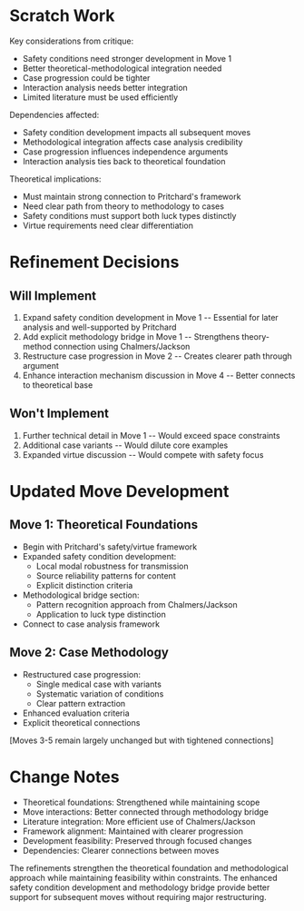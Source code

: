 # Scratch Work
Key considerations from critique:
- Safety conditions need stronger development in Move 1
- Better theoretical-methodological integration needed
- Case progression could be tighter
- Interaction analysis needs better integration
- Limited literature must be used efficiently

Dependencies affected:
- Safety condition development impacts all subsequent moves
- Methodological integration affects case analysis credibility
- Case progression influences independence arguments
- Interaction analysis ties back to theoretical foundation

Theoretical implications:
- Must maintain strong connection to Pritchard's framework
- Need clear path from theory to methodology to cases
- Safety conditions must support both luck types distinctly
- Virtue requirements need clear differentiation

# Refinement Decisions

## Will Implement
1. Expand safety condition development in Move 1 -- Essential for later analysis and well-supported by Pritchard
2. Add explicit methodology bridge in Move 1 -- Strengthens theory-method connection using Chalmers/Jackson
3. Restructure case progression in Move 2 -- Creates clearer path through argument
4. Enhance interaction mechanism discussion in Move 4 -- Better connects to theoretical base

## Won't Implement
1. Further technical detail in Move 1 -- Would exceed space constraints
2. Additional case variants -- Would dilute core examples
3. Expanded virtue discussion -- Would compete with safety focus

# Updated Move Development

## Move 1: Theoretical Foundations
- Begin with Pritchard's safety/virtue framework
- Expanded safety condition development:
  - Local modal robustness for transmission
  - Source reliability patterns for content
  - Explicit distinction criteria
- Methodological bridge section:
  - Pattern recognition approach from Chalmers/Jackson
  - Application to luck type distinction
- Connect to case analysis framework

## Move 2: Case Methodology 
- Restructured case progression:
  - Single medical case with variants
  - Systematic variation of conditions
  - Clear pattern extraction
- Enhanced evaluation criteria
- Explicit theoretical connections

[Moves 3-5 remain largely unchanged but with tightened connections]

# Change Notes
- Theoretical foundations: Strengthened while maintaining scope
- Move interactions: Better connected through methodology bridge
- Literature integration: More efficient use of Chalmers/Jackson
- Framework alignment: Maintained with clearer progression
- Development feasibility: Preserved through focused changes
- Dependencies: Clearer connections between moves

The refinements strengthen the theoretical foundation and methodological approach while maintaining feasibility within constraints. The enhanced safety condition development and methodology bridge provide better support for subsequent moves without requiring major restructuring.